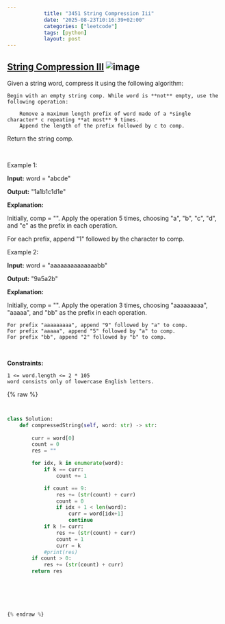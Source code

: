 ```yaml
---
            title: "3451 String Compression Iii"
            date: "2025-08-23T10:16:39+02:00"
            categories: ["leetcode"]
            tags: [python]
            layout: post
---
```

            
## [String Compression III](https://leetcode.com/problems/string-compression-iii) ![image](https://img.shields.io/badge/Difficulty-Medium-orange)

Given a string word, compress it using the following algorithm:

	Begin with an empty string comp. While word is **not** empty, use the following operation:

		Remove a maximum length prefix of word made of a *single character* c repeating **at most** 9 times.
		Append the length of the prefix followed by c to comp.

Return the string comp.

 

Example 1:

**Input:** word = "abcde"

**Output:** "1a1b1c1d1e"

**Explanation:**

Initially, comp = "". Apply the operation 5 times, choosing "a", "b", "c", "d", and "e" as the prefix in each operation.

For each prefix, append "1" followed by the character to comp.

Example 2:

**Input:** word = "aaaaaaaaaaaaaabb"

**Output:** "9a5a2b"

**Explanation:**

Initially, comp = "". Apply the operation 3 times, choosing "aaaaaaaaa", "aaaaa", and "bb" as the prefix in each operation.

	For prefix "aaaaaaaaa", append "9" followed by "a" to comp.
	For prefix "aaaaa", append "5" followed by "a" to comp.
	For prefix "bb", append "2" followed by "b" to comp.

 

**Constraints:**

	1 <= word.length <= 2 * 105
	word consists only of lowercase English letters.

{% raw %}


```python


class Solution:
    def compressedString(self, word: str) -> str:
        
        curr = word[0]
        count = 0
        res = ""

        for idx, k in enumerate(word):
            if k == curr:
                count += 1

            if count == 9:
                res += (str(count) + curr)
                count = 0
                if idx + 1 < len(word):
                    curr = word[idx+1]
                    continue
            if k != curr:
                res += (str(count) + curr)
                count = 1
                curr = k
            #print(res)
        if count > 0:
            res += (str(count) + curr)
        return res
        

                



{% endraw %}
```
